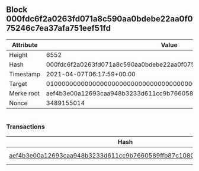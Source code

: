 ## Block 000fdc6f2a0263fd071a8c590aa0bdebe22aa0f075246c7ea37afa751eef51fd

Attribute | Value
--- | ---
Height | 6552
Hash | 000fdc6f2a0263fd071a8c590aa0bdebe22aa0f075246c7ea37afa751eef51fd
Timestamp | 2021-04-07T06:17:59+00:00
Target | 0100000000000000000000000000000000000000000000000000000000000000
Merke root | aef4b3e00a12693caa948b3233d611cc9b7660589ffb87c10805ce26451bf938
Nonce | 3489155014

```

```

### Transactions

Hash | Amount
--- | ---
[aef4b3e00a12693caa948b3233d611cc9b7660589ffb87c10805ce26451bf938](aef4b3e00a12693caa948b3233d611cc9b7660589ffb87c10805ce26451bf938.md) | 10.00000000 SKEPTI 
